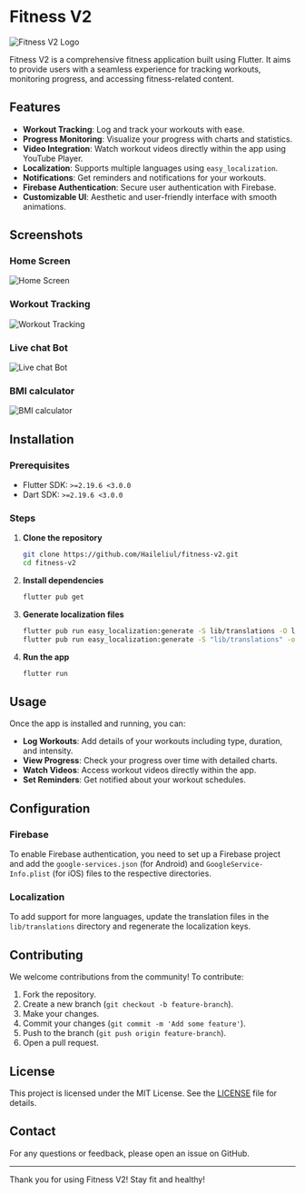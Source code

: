 # Fitness V2

![Fitness V2 Logo](assets/images/logo.png)

Fitness V2 is a comprehensive fitness application built using Flutter. It aims to provide users with a seamless experience for tracking workouts, monitoring progress, and accessing fitness-related content.

## Features

- **Workout Tracking**: Log and track your workouts with ease.
- **Progress Monitoring**: Visualize your progress with charts and statistics.
- **Video Integration**: Watch workout videos directly within the app using YouTube Player.
- **Localization**: Supports multiple languages using `easy_localization`.
- **Notifications**: Get reminders and notifications for your workouts.
- **Firebase Authentication**: Secure user authentication with Firebase.
- **Customizable UI**: Aesthetic and user-friendly interface with smooth animations.

## Screenshots

### Home Screen
![Home Screen](assets/images/Home.jpg)

### Workout Tracking
![Workout Tracking](assets/images/detail_page.jpg)

### Live chat Bot
![Live chat Bot](assets/images/chat_bot.jpg)

### BMI calculator
![BMI calculator](assets/images/bmi-calculater.jpg)
## Installation

### Prerequisites

- Flutter SDK: `>=2.19.6 <3.0.0`
- Dart SDK: `>=2.19.6 <3.0.0`

### Steps

1. **Clone the repository**
    ```sh
    git clone https://github.com/Haileliul/fitness-v2.git
    cd fitness-v2
    ```

2. **Install dependencies**
    ```sh
    flutter pub get
    ```

3. **Generate localization files**
    ```sh
    flutter pub run easy_localization:generate -S lib/translations -O lib/translations
    flutter pub run easy_localization:generate -S "lib/translations" -o "lib/translations/local_keys.g.dart" -f keys
    ```

4. **Run the app**
    ```sh
    flutter run
    ```

## Usage

Once the app is installed and running, you can:

- **Log Workouts**: Add details of your workouts including type, duration, and intensity.
- **View Progress**: Check your progress over time with detailed charts.
- **Watch Videos**: Access workout videos directly within the app.
- **Set Reminders**: Get notified about your workout schedules.

## Configuration

### Firebase

To enable Firebase authentication, you need to set up a Firebase project and add the `google-services.json` (for Android) and `GoogleService-Info.plist` (for iOS) files to the respective directories.

### Localization

To add support for more languages, update the translation files in the `lib/translations` directory and regenerate the localization keys.

## Contributing

We welcome contributions from the community! To contribute:

1. Fork the repository.
2. Create a new branch (`git checkout -b feature-branch`).
3. Make your changes.
4. Commit your changes (`git commit -m 'Add some feature'`).
5. Push to the branch (`git push origin feature-branch`).
6. Open a pull request.

## License

This project is licensed under the MIT License. See the [LICENSE](LICENSE) file for details.

## Contact

For any questions or feedback, please open an issue on GitHub.

---

Thank you for using Fitness V2! Stay fit and healthy!


